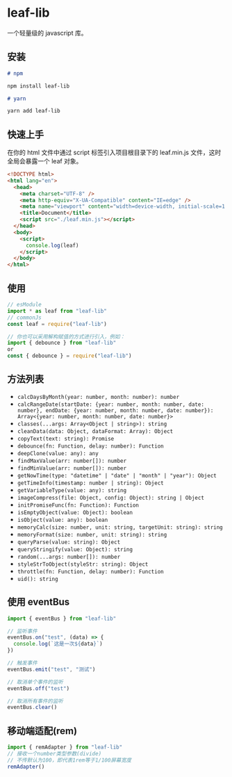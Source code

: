 # leaf-lib

一个轻量级的 javascript 库。

## 安装

```markdown
# npm

npm install leaf-lib

# yarn

yarn add leaf-lib
```

## 快速上手

在你的 html 文件中通过 script 标签引入项目根目录下的 leaf.min.js 文件，这时全局会暴露一个 leaf 对象。

```html
<!DOCTYPE html>
<html lang="en">
  <head>
    <meta charset="UTF-8" />
    <meta http-equiv="X-UA-Compatible" content="IE=edge" />
    <meta name="viewport" content="width=device-width, initial-scale=1.0" />
    <title>Document</title>
    <script src="./leaf.min.js"></script>
  </head>
  <body>
    <script>
      console.log(leaf)
    </script>
  </body>
</html>
```

## 使用

```javascript
// esModule
import * as leaf from "leaf-lib"
// commonJs
const leaf = require("leaf-lib")

// 你也可以采用解构赋值的方式进行引入，例如：
import { debounce } from "leaf-lib"
or
const { debounce } = require("leaf-lib")
```

## 方法列表

- `calcDaysByMonth(year: number, month: number): number`
- `calcRangeDate(startDate: {year: number, month: number, date: number}, endDate: {year: number, month: number, date: number}): Array<{year: number, month: number, date: number}>`
- `classes(...args: Array<Object | string>): string`
- `cleanData(data: Object, dataFormat: Array): Object`
- `copyText(text: string): Promise`
- `debounce(fn: Function, delay: number): Function`
- `deepClone(value: any): any`
- `findMaxValue(arr: number[]): number`
- `findMinValue(arr: number[]): number`
- `getNowTime(type: "datetime" | "date" | "month" | "year"): Object`
- `getTimeInfo(timestamp: number | string): Object`
- `getVariableType(value: any): string`
- `imageCompress(file: Object, config: Object): string | Object`
- `initPromiseFunc(fn: Function): Function`
- `isEmptyObject(value: Object): boolean`
- `isObject(value: any): boolean`
- `memoryCalc(size: number, unit: string, targetUnit: string): string`
- `memoryFormat(size: number, unit: string): string`
- `queryParse(value: string): Object`
- `queryStringify(value: Object): string`
- `random(...args: number[]): number`
- `styleStrToObject(styleStr: string): Object`
- `throttle(fn: Function, delay: number): Function`
- `uid(): string`

## 使用 eventBus

```javascript
import { eventBus } from "leaf-lib"

// 监听事件
eventBus.on("test", (data) => {
  console.log(`这是一次${data}`)
})

// 触发事件
eventBus.emit("test", "测试")

// 取消单个事件的监听
eventBus.off("test")

// 取消所有事件的监听
eventBus.clear()
```

## 移动端适配(rem)

```javascript
import { remAdapter } from "leaf-lib"
// 接收一个number类型参数(divide)
// 不传默认为100，即代表1rem等于1/100屏幕宽度
remAdapter()
```
